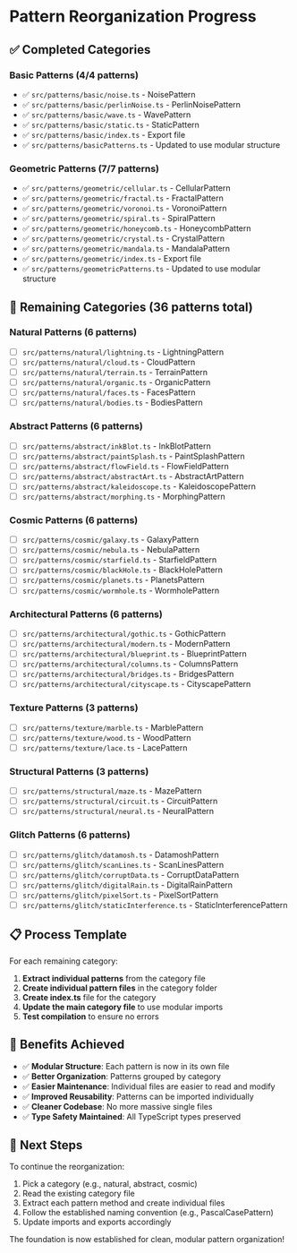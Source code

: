 # Pattern Reorganization Progress

## ✅ Completed Categories

### Basic Patterns (4/4 patterns)
- ✅ `src/patterns/basic/noise.ts` - NoisePattern
- ✅ `src/patterns/basic/perlinNoise.ts` - PerlinNoisePattern  
- ✅ `src/patterns/basic/wave.ts` - WavePattern
- ✅ `src/patterns/basic/static.ts` - StaticPattern
- ✅ `src/patterns/basic/index.ts` - Export file
- ✅ `src/patterns/basicPatterns.ts` - Updated to use modular structure

### Geometric Patterns (7/7 patterns)
- ✅ `src/patterns/geometric/cellular.ts` - CellularPattern
- ✅ `src/patterns/geometric/fractal.ts` - FractalPattern
- ✅ `src/patterns/geometric/voronoi.ts` - VoronoiPattern
- ✅ `src/patterns/geometric/spiral.ts` - SpiralPattern
- ✅ `src/patterns/geometric/honeycomb.ts` - HoneycombPattern
- ✅ `src/patterns/geometric/crystal.ts` - CrystalPattern
- ✅ `src/patterns/geometric/mandala.ts` - MandalaPattern
- ✅ `src/patterns/geometric/index.ts` - Export file
- ✅ `src/patterns/geometricPatterns.ts` - Updated to use modular structure

## 🚧 Remaining Categories (36 patterns total)

### Natural Patterns (6 patterns)
- [ ] `src/patterns/natural/lightning.ts` - LightningPattern
- [ ] `src/patterns/natural/cloud.ts` - CloudPattern  
- [ ] `src/patterns/natural/terrain.ts` - TerrainPattern
- [ ] `src/patterns/natural/organic.ts` - OrganicPattern
- [ ] `src/patterns/natural/faces.ts` - FacesPattern
- [ ] `src/patterns/natural/bodies.ts` - BodiesPattern

### Abstract Patterns (6 patterns)
- [ ] `src/patterns/abstract/inkBlot.ts` - InkBlotPattern
- [ ] `src/patterns/abstract/paintSplash.ts` - PaintSplashPattern
- [ ] `src/patterns/abstract/flowField.ts` - FlowFieldPattern
- [ ] `src/patterns/abstract/abstractArt.ts` - AbstractArtPattern
- [ ] `src/patterns/abstract/kaleidoscope.ts` - KaleidoscopePattern
- [ ] `src/patterns/abstract/morphing.ts` - MorphingPattern

### Cosmic Patterns (6 patterns)
- [ ] `src/patterns/cosmic/galaxy.ts` - GalaxyPattern
- [ ] `src/patterns/cosmic/nebula.ts` - NebulaPattern
- [ ] `src/patterns/cosmic/starfield.ts` - StarfieldPattern
- [ ] `src/patterns/cosmic/blackHole.ts` - BlackHolePattern
- [ ] `src/patterns/cosmic/planets.ts` - PlanetsPattern
- [ ] `src/patterns/cosmic/wormhole.ts` - WormholePattern

### Architectural Patterns (6 patterns)
- [ ] `src/patterns/architectural/gothic.ts` - GothicPattern
- [ ] `src/patterns/architectural/modern.ts` - ModernPattern
- [ ] `src/patterns/architectural/blueprint.ts` - BlueprintPattern
- [ ] `src/patterns/architectural/columns.ts` - ColumnsPattern
- [ ] `src/patterns/architectural/bridges.ts` - BridgesPattern
- [ ] `src/patterns/architectural/cityscape.ts` - CityscapePattern

### Texture Patterns (3 patterns)
- [ ] `src/patterns/texture/marble.ts` - MarblePattern
- [ ] `src/patterns/texture/wood.ts` - WoodPattern
- [ ] `src/patterns/texture/lace.ts` - LacePattern

### Structural Patterns (3 patterns)
- [ ] `src/patterns/structural/maze.ts` - MazePattern
- [ ] `src/patterns/structural/circuit.ts` - CircuitPattern
- [ ] `src/patterns/structural/neural.ts` - NeuralPattern

### Glitch Patterns (6 patterns)
- [ ] `src/patterns/glitch/datamosh.ts` - DatamoshPattern
- [ ] `src/patterns/glitch/scanLines.ts` - ScanLinesPattern
- [ ] `src/patterns/glitch/corruptData.ts` - CorruptDataPattern
- [ ] `src/patterns/glitch/digitalRain.ts` - DigitalRainPattern
- [ ] `src/patterns/glitch/pixelSort.ts` - PixelSortPattern
- [ ] `src/patterns/glitch/staticInterference.ts` - StaticInterferencePattern

## 📋 Process Template

For each remaining category:

1. **Extract individual patterns** from the category file
2. **Create individual pattern files** in the category folder
3. **Create index.ts** file for the category
4. **Update the main category file** to use modular imports
5. **Test compilation** to ensure no errors

## 🎯 Benefits Achieved

- ✅ **Modular Structure**: Each pattern is now in its own file
- ✅ **Better Organization**: Patterns grouped by category
- ✅ **Easier Maintenance**: Individual files are easier to read and modify
- ✅ **Improved Reusability**: Patterns can be imported individually
- ✅ **Cleaner Codebase**: No more massive single files
- ✅ **Type Safety Maintained**: All TypeScript types preserved

## 🚀 Next Steps

To continue the reorganization:
1. Pick a category (e.g., natural, abstract, cosmic)
2. Read the existing category file
3. Extract each pattern method and create individual files
4. Follow the established naming convention (e.g., PascalCasePattern)
5. Update imports and exports accordingly

The foundation is now established for clean, modular pattern organization!
